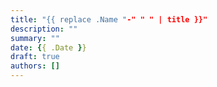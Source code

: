 ```yaml
---
title: "{{ replace .Name "-" " " | title }}"
description: ""
summary: ""
date: {{ .Date }}
draft: true 
authors: []
---
```

